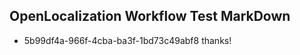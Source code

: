 ## OpenLocalization Workflow Test MarkDown
* 5b99df4a-966f-4cba-ba3f-1bd73c49abf8 thanks!

<!--HONumber=12月16_HO3-->


